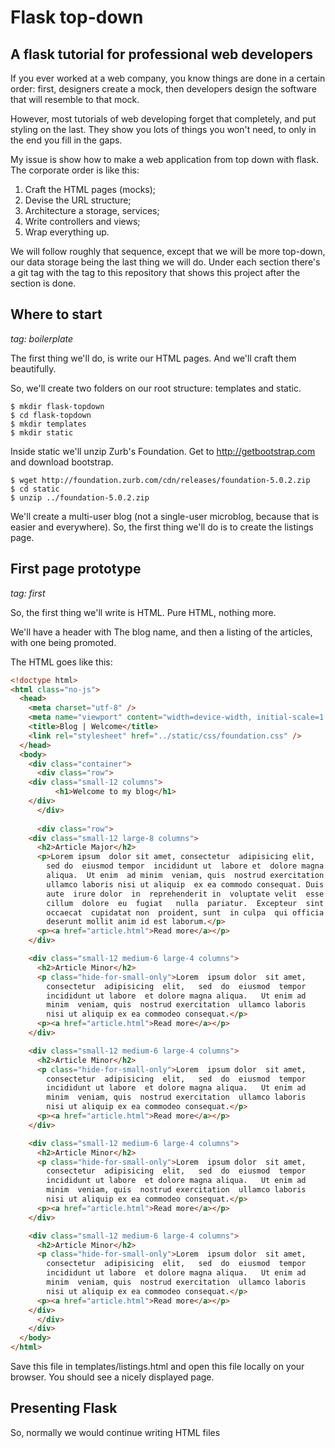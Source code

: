 Flask top-down
==============

A flask tutorial for professional web developers
------------------------------------------------

If you ever worked at a web company, you know things are done in a
certain order: first, designers create a mock, then developers design
the software that will resemble to that mock.

However, most tutorials of web developing forget that completely, and
put styling on the last. They show you lots of things you won't need,
to only in the end you fill in the gaps.

My issue is show how to make a web application from top down with
flask. The corporate order is like this:

1. Craft the HTML pages (mocks);
2. Devise the URL structure;
3. Architecture a storage, services;
4. Write controllers and views;
4. Wrap everything up.

We will follow roughly that sequence, except that we will be more
top-down, our data storage being the last thing we will do. Under each
section there's a git tag with the tag to this repository that shows
this project after the section is done.

Where to start
--------------
_tag: boilerplate_

The first thing we'll do, is write our HTML pages. And we'll craft
them beautifully. 

So, we'll create two folders on our root structure: templates and
static. 

    $ mkdir flask-topdown
    $ cd flask-topdown
    $ mkdir templates
    $ mkdir static

Inside static we'll unzip Zurb's Foundation. Get to http://getbootstrap.com
and download bootstrap. 

    $ wget http://foundation.zurb.com/cdn/releases/foundation-5.0.2.zip
    $ cd static
    $ unzip ../foundation-5.0.2.zip

We'll create a multi-user blog (not a single-user microblog, because
that is easier and everywhere). So, the first thing we'll do is to
create the listings page. 

First page prototype
---------------------

_tag: first_

So, the first thing we'll write is HTML. Pure HTML, nothing more.

We'll have a header with The blog name, and then a listing of the
articles, with one being promoted.

The HTML goes like this:

````html
<!doctype html>
<html class="no-js">
  <head>
    <meta charset="utf-8" />
    <meta name="viewport" content="width=device-width, initial-scale=1.0" />
    <title>Blog | Welcome</title>
    <link rel="stylesheet" href="../static/css/foundation.css" />
  </head>
  <body>
    <div class="container">
      <div class="row">
	<div class="small-12 columns">
          <h1>Welcome to my blog</h1>
	</div>
      </div>
      
      <div class="row">
	<div class="small-12 large-8 columns">
	  <h2>Article Major</h2>
	  <p>Lorem ipsum  dolor sit amet, consectetur  adipisicing elit,
	    sed do  eiusmod tempor  incididunt ut  labore et  dolore magna
	    aliqua.  Ut enim  ad minim  veniam, quis  nostrud exercitation
	    ullamco laboris nisi ut aliquip  ex ea commodo consequat. Duis
	    aute  irure dolor  in  reprehenderit in  voluptate velit  esse
	    cillum  dolore  eu  fugiat   nulla  pariatur.  Excepteur  sint
	    occaecat  cupidatat non  proident, sunt  in culpa  qui officia
	    deserunt mollit anim id est laborum.</p>
	  <p><a href="article.html">Read more</a></p>
	</div>

	<div class="small-12 medium-6 large-4 columns">
	  <h2>Article Minor</h2>
	  <p class="hide-for-small-only">Lorem  ipsum dolor  sit amet,
	    consectetur  adipisicing  elit,   sed  do  eiusmod  tempor
	    incididunt ut labore  et dolore magna aliqua.   Ut enim ad
	    minim  veniam, quis  nostrud exercitation  ullamco laboris
	    nisi ut aliquip ex ea commodeo consequat.</p>
	  <p><a href="article.html">Read more</a></p>
	</div>

	<div class="small-12 medium-6 large-4 columns">
	  <h2>Article Minor</h2>
	  <p class="hide-for-small-only">Lorem  ipsum dolor  sit amet,
	    consectetur  adipisicing  elit,   sed  do  eiusmod  tempor
	    incididunt ut labore  et dolore magna aliqua.   Ut enim ad
	    minim  veniam, quis  nostrud exercitation  ullamco laboris
	    nisi ut aliquip ex ea commodeo consequat.</p>
	  <p><a href="article.html">Read more</a></p>
	</div>

	<div class="small-12 medium-6 large-4 columns">
	  <h2>Article Minor</h2>
	  <p class="hide-for-small-only">Lorem  ipsum dolor  sit amet,
	    consectetur  adipisicing  elit,   sed  do  eiusmod  tempor
	    incididunt ut labore  et dolore magna aliqua.   Ut enim ad
	    minim  veniam, quis  nostrud exercitation  ullamco laboris
	    nisi ut aliquip ex ea commodeo consequat.</p>
	  <p><a href="article.html">Read more</a></p>
	</div>

	<div class="small-12 medium-6 large-4 columns">
	  <h2>Article Minor</h2>
	  <p class="hide-for-small-only">Lorem  ipsum dolor  sit amet,
	    consectetur  adipisicing  elit,   sed  do  eiusmod  tempor
	    incididunt ut labore  et dolore magna aliqua.   Ut enim ad
	    minim  veniam, quis  nostrud exercitation  ullamco laboris
	    nisi ut aliquip ex ea commodeo consequat.</p>
	  <p><a href="article.html">Read more</a></p>
	</div>
      </div>
    </div>
  </body>
</html>

````

Save this file in templates/listings.html and open this file locally
on your browser. You should see a nicely displayed page.

Presenting Flask
-----------------

So, normally we would continue writing HTML files